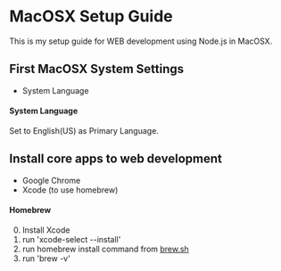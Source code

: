# MacOSX Setup Guide
This is my setup guide for WEB development using Node.js in MacOSX.

## First MacOSX System Settings
- System Language

#### System Language
Set to English(US) as Primary Language.


## Install core apps to web development
- Google Chrome
- Xcode (to use homebrew)


#### Homebrew
0. Install Xcode
1. run 'xcode-select --install'
2. run homebrew install command from [brew.sh](http://brew.sh/)
3. run 'brew -v' 
